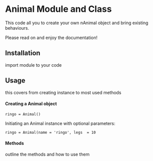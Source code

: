 # Animal Module and Class

This code all you to create your own nAnimal object and bring existing behaviours.

Please read on and enjoy the documentation!

## Installation

import module to your code

## Usage
this covers from creating instance to most used methods

#### Creating a Animal object

```` 
ringo = Animal()
````
Initiating an Animal instance with optional parameters:
````
ringo = Animal(name = 'ringo', legs  = 10
````

#### Methods

outline the methods and how to use them

